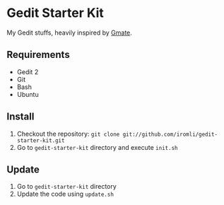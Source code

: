 # Gedit Starter Kit

My Gedit stuffs, heavily inspired by [Gmate](https://github.com/gmate/gmate).

## Requirements

* Gedit 2
* Git
* Bash
* Ubuntu

## Install

1. Checkout the repository: `git clone git://github.com/iromli/gedit-starter-kit.git`
2. Go to `gedit-starter-kit` directory and execute `init.sh`

## Update

1. Go to `gedit-starter-kit` directory
2. Update the code using `update.sh`

